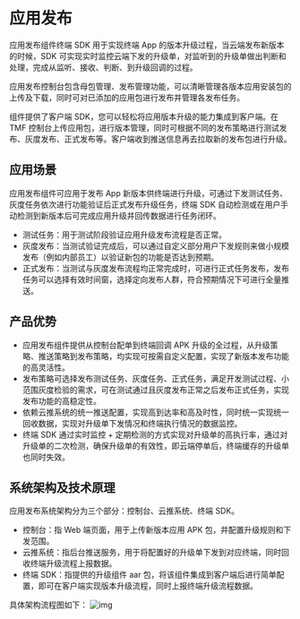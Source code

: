 # 应用发布

应用发布组件终端 SDK 用于实现终端 App 的版本升级过程，当云端发布新版本的时候，SDK 可实现实时监控云端下发的升级单，对监听到的升级单做出判断和处理，完成从监听、接收、判断、到升级回调的过程。

应用发布控制台包含母包管理、发布管理功能，可以清晰管理各版本应用安装包的上传及下载，同时可对已添加的应用包进行发布并管理各发布任务。

组件提供了客户端 SDK，您可以轻松将应用版本升级的能力集成到客户端。在 TMF 控制台上传应用包，进行版本管理，同时可根据不同的发布策略进行测试发布、灰度发布、正式发布等。客户端收到推送信息再去拉取新的发布包进行升级。

## 应用场景

应用发布组件可应用于发布 App 新版本供终端进行升级，可通过下发测试任务、灰度任务依次进行功能验证后正式发布升级任务，终端 SDK 自动检测或在用户手动检测到新版本后可完成应用升级并回传数据进行任务闭环。

- 测试任务：用于测试阶段验证应用升级发布流程是否正常。
- 灰度发布：当测试验证完成后，可以通过自定义部分用户下发规则来做小规模发布（例如内部员工）以验证新包的功能是否达到预期。
- 正式发布：当测试与灰度发布流程均正常完成时，可进行正式任务发布，发布任务可以选择有效时间窗，选择定向发布人群，符合预期情况下可进行全量推送。

## 产品优势

- 应用发布组件提供从控制台配单到终端回调 APK 升级的全过程，从升级策略、推送策略到发布策略，均实现可按需自定义配置，实现了新版本发布功能的高灵活性。
- 发布策略可选择发布测试任务、灰度任务、正式任务，满足开发测试过程、小范围灰度检验的需求，可在测试通过且灰度发布正常之后发布正式任务，实现发布功能的高稳定性。
- 依赖云推系统的统一推送配置，实现高到达率和高及时性，同时统一实现统一回收数据，实现对升级单下发情况和终端执行情况的数据监控。
- 终端 SDK 通过实时监控 + 定期检测的方式实现对升级单的高执行率，通过对升级单的二次检测，确保升级单的有效性，即云端停单后，终端缓存的升级单也同时失效。

## 系统架构及技术原理

应用发布系统架构分为三个部分：控制台、云推系统、终端 SDK。

- 控制台：指 Web 端页面，用于上传新版本应用 APK 包，并配置升级规则和下发范围。
- 云推系统：指后台推送服务，用于将配置好的升级单下发到对应终端，同时回收终端升级流程上报数据。
- 终端 SDK：指提供的升级组件 aar 包，将该组件集成到客户端后进行简单配置，即可在客户端实现版本升级流程，同时上报终端升级流程数据。

具体架构流程图如下：
![img](../../img/应用发布原理.png)